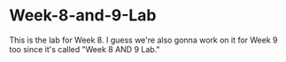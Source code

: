 # Week-8-and-9-Lab
This is the lab for Week 8. I guess we're also gonna work on it for Week 9 too since it's called "Week 8 AND 9 Lab."
